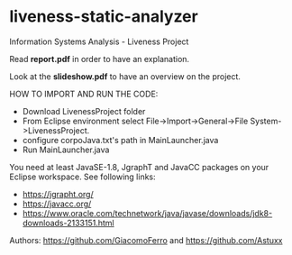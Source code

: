 # liveness-static-analyzer
Information Systems Analysis - Liveness Project

Read **report.pdf** in order to have an explanation.

Look at the **slideshow.pdf** to have an overview on the project.

HOW TO IMPORT AND RUN THE CODE:

- Download LivenessProject folder
- From Eclipse environment select File->Import->General->File System->LivenessProject.
- configure corpoJava.txt's path in MainLauncher.java
- Run MainLauncher.java

You need at least JavaSE-1.8, JgraphT and JavaCC packages on your Eclipse workspace. See following links:

- https://jgrapht.org/
- https://javacc.org/
- https://www.oracle.com/technetwork/java/javase/downloads/jdk8-downloads-2133151.html

Authors: https://github.com/GiacomoFerro and https://github.com/Astuxx
